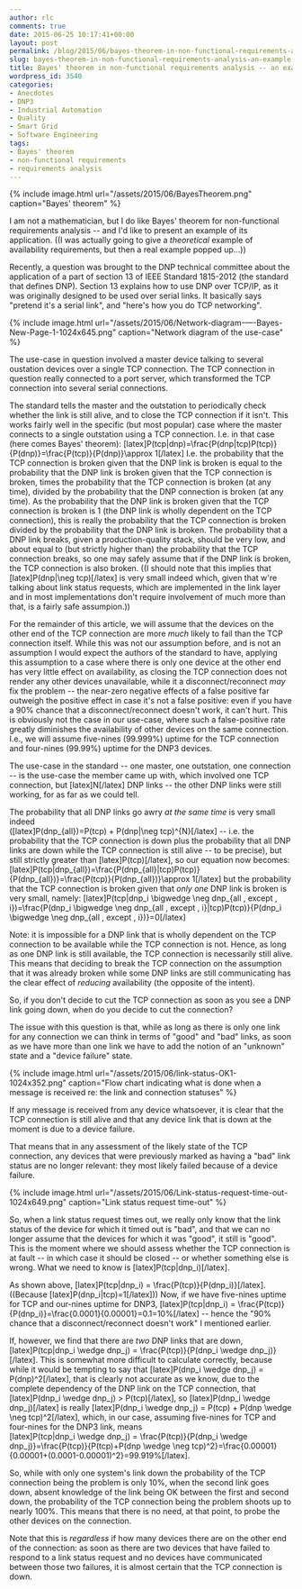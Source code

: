 ```yaml
---
author: rlc
comments: true
date: 2015-06-25 10:17:41+00:00
layout: post
permalink: /blog/2015/06/bayes-theorem-in-non-functional-requirements-analysis-an-example/
slug: bayes-theorem-in-non-functional-requirements-analysis-an-example
title: Bayes' theorem in non-functional requirements analysis -- an example
wordpress_id: 3540
categories:
- Anecdotes
- DNP3
- Industrial Automation
- Quality
- Smart Grid
- Software Engineering
tags:
- Bayes' theorem
- non-functional requirements
- requirements analysis
---
```


{% include image.html url="/assets/2015/06/BayesTheorem.png" caption="Bayes' theorem" %}

I am not a mathematician, but I do like Bayes' theorem for non-functional requirements analysis -- and I'd like to present an example of its application. ((I was actually going to give a _theoretical_ example of availability requirements, but then a real example popped up...))
<!--more-->
Recently, a question was brought to the DNP technical committee about the application of a part of section 13 of IEEE Standard 1815-2012 (the standard that defines DNP). Section 13 explains how to use DNP over TCP/IP, as it was originally designed to be used over serial links. It basically says "pretend it's a serial link", and "here's how you do TCP networking".

{% include image.html url="/assets/2015/06/Network-diagram-—-Bayes-New-Page-1-1024x645.png" caption="Network diagram of the use-case" %}

The use-case in question involved a master device talking to several oustation devices over a single TCP connection. The TCP connection in question really connected to a port server, which transformed the TCP connection into several serial connections.

The standard tells the master and the outstation to periodically check whether the link is still alive, and to close the TCP connection if it isn't. This works fairly well in the specific (but most popular) case where the master connects to a single outstation using a TCP connection. I.e. in that case (here comes Bayes' theorem):
[latex]P(tcp|dnp)=\frac{P(dnp|tcp)P(tcp)}{P(dnp)}=\frac{P(tcp)}{P(dnp)}\approx 1[/latex]
I.e. the probability that the TCP connection is broken given that the DNP link is broken is equal to the probability that the DNP link is broken given that the TCP connection is broken, times the probability that the TCP connection is broken (at any time), divided by the probability that the DNP connection is broken (at any time). As the probability that the DNP link is broken given that the TCP connection is broken is 1 (the DNP link is wholly dependent on the TCP connection), this is really the probability that the TCP connection is broken divided by the probability that the DNP link is broken. The probability that a DNP link breaks, given a production-quality stack, should be very low, and about equal to (but strictly higher than) the probability that the TCP connection breaks, so one may safely assume that if the DNP link is broken, the TCP connection is also broken. ((I should note that this implies that [latex]P(dnp|\neg tcp)[/latex] is very small indeed which, given that w're talking about link status requests, which are implemented in the link layer and in most implementations don't require involvement of much more than that, is a fairly safe assumpion.))

For the remainder of this article, we will assume that the devices on the other end of the TCP connection are more _much_ likely to fail than the TCP connection itself. While this was not our assumption before, and is not an assumption I would expect the authors of the standard to have, applying this assumption to a case where there is only one device at the other end has very little effect on availability, as closing the TCP connection does not render any other devices unavailable, while it a disconnect/reconnect _may_ fix the problem -- the near-zero negative effects of a false positive far outweigh the positive effect in case it's not a false positive: even if you have a 90% chance that a disconnect/reconnect doesn't work, it can't hurt. This is obviously not the case in our use-case, where such a false-positive rate greatly diminishes the availability of other devices on the same connection. I.e., we will assume five-nines (99.999%) uptime for the TCP connection and four-nines (99.99%) uptime for the DNP3 devices.

The use-case in the standard -- one master, one outstation, one connection -- is the use-case the member came up with, which involved one TCP connection, but [latex]N[/latex] DNP links -- the other DNP links were still working, for as far as we could tell.

The probability that all DNP links go awry _at the same time_ is very small indeed  
([latex]P(dnp_{all})=P(tcp) + P(dnp|\neg tcp)^{N}[/latex] -- i.e. the probability that the TCP connection is down plus the probability that all DNP links are down while the TCP connection is still alive -- to be precise), but still strictly greater than [latex]P(tcp)[/latex], so our equation now becomes:
[latex]P(tcp|dnp_{all})=\frac{P(dnp_{all}|tcp)P(tcp)}{P(dnp_{all})}=\frac{P(tcp)}{P(dnp_{all})}\approx 1[/latex]
but the probability that the TCP connection is broken given that _only one_ DNP link is broken is very small, namely:
[latex]P(tcp|dnp_i \bigwedge \neg dnp_{all \, except \, i})=\frac{P(dnp_i \bigwedge \neg dnp_{all \, except \, i}|tcp)P(tcp)}{P(dnp_i \bigwedge \neg dnp_{all \, except \, i})}=0[/latex]

Note: it is impossible for a DNP link that is wholly dependent on the TCP connection to be available while the TCP connection is not. Hence, as long as one DNP link is still available, the TCP connection is necessarily still alive. This means that deciding to break the TCP connection on the assumption that it was already broken while some DNP links are still communicating has the clear effect of _reducing_ availability (the opposite of the intent).

So, if you don't decide to cut the TCP connection as soon as you see a DNP link going down, when do you decide to cut the connection?

The issue with this question is that, while as long as there is only one link for any connection we can think in terms of "good" and "bad" links, as soon as we have more than one link we have to add the notion of an "unknown" state and a "device failure" state.

{% include image.html url="/assets/2015/06/link-status-OK1-1024x352.png" caption="Flow chart indicating what is done when a message is received re: the link and connection statuses" %}

If any message is received from any device whatsoever, it is clear that the TCP connection is still alive and that any device link that is down at the moment is due to a device failure.

That means that in any assessment of the likely state of the TCP connection, any devices that were previously marked as having a "bad" link status are no longer relevant: they most likely failed because of a device failure.

{% include image.html url="/assets/2015/06/Link-status-request-time-out-1024x649.png" caption="Link status request time-out" %}

So, when a link status request times out, we really only know that the link status of the device for which it timed out is "bad", and that we can no longer assume that the devices for which it was "good", it still is "good". This is the moment where we should assess whether the TCP connection is at fault -- in which case it should be closed -- or whether something else is wrong. What we need to know is [latex]P(tcp|dnp_i)[/latex].

As shown above, [latex]P(tcp|dnp_i) = \frac{P(tcp)}{P(dnp_i)}[/latex]. ((Because [latex]P(dnp_i|tcp)=1[/latex])) Now, if we have five-nines uptime for TCP and our-nines uptime for DNP3, [latex]P(tcp|dnp_i) = \frac{P(tcp)}{P(dnp_i)}=\frac{0.0001}{0.00001}=0.1=10\%[/latex] -- hence the "90% chance that a disconnect/reconnect doesn't work" I mentioned earlier.

If, however, we find that there are _two_ DNP links that are down, [latex]P(tcp|dnp_i \wedge dnp_j) = \frac{P(tcp)}{P(dnp_i \wedge dnp_j)}[/latex]. This is somewhat more difficult to calculate correctly, because while it would be tempting to say that [latex]P(dnp_i \wedge dnp_j) = P(dnp)^2[/latex], that is clearly not accurate as we know, due to the complete dependency of the DNP link on the TCP connection, that [latex]P(dnp_i \wedge dnp_j) > P(tcp)[/latex], so [latex]P(dnp_i \wedge dnp_j)[/latex] is really [latex]P(dnp_i \wedge dnp_j) = P(tcp) + P(dnp \wedge \neg tcp)^2[/latex], which, in our case, assuming five-nines for TCP and four-nines for the DNP3 link, means  
[latex]P(tcp|dnp_i \wedge dnp_j) = \frac{P(tcp)}{P(dnp_i \wedge dnp_j)}=\frac{P(tcp)}{P(tcp)+P(dnp \wedge \neg tcp)^2}=\frac{0.00001}{0.00001+(0.0001-0.00001)^2}=99.919\%[/latex].

So, while with only one system's link down the probability of the TCP connection being the problem is only 10%, when the second link goes down, absent knowledge of the link being OK between the first and second down, the probability of the TCP connection being the problem shoots up to nearly 100%. This means that there is no need, at that point, to probe the other devices on the connection.

Note that this is _regardless_ if how many devices there are on the other end of the connection: as soon as there are two devices that have failed to respond to a link status request and no devices have communicated between those two failures, it is almost certain that the TCP connection is down.

